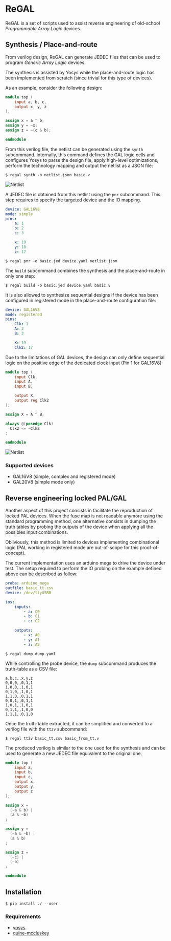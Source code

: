 # ReGAL

ReGAL is a set of scripts used to assist reverse engineering of old-school
*Programmable Array Logic* devices.

## Synthesis / Place-and-route

From verilog design, ReGAL can generate JEDEC files that can be used to program
*Generic Array Logic* devices.

The synthesis is assisted by Yosys while the place-and-route logic has been
implemented from scratch (since trivial for this type of devices).

As an example, consider the following design:

```verilog
module top (
    input a, b, c,
    output x, y, z
);

assign x = a ^ b;
assign y = ~x;
assign z = ~(c & b);

endmodule
```

From this verilog file, the netlist can be generated using the `synth`
subcommand. Internally, this command defines the GAL logic cells and configures
Yosys to parse the design file, apply high-level optimizations, perform the
technology mapping and output the netlist as a JSON file:

```console
$ regal synth -o netlist.json basic.v
```

![Netlist](examples/basic/netlist.png)

A JEDEC file is obtained from this netlist using the `pnr` subcommand. This
step requires to specify the targeted device and the IO mapping.

```yaml
device: GAL16V8
mode: simple
pins:
    a: 1
    b: 2
    c: 3

    x: 19
    y: 18
    z: 17
```

```console
$ regal pnr -o basic.jed device.yaml netlist.json
```

The `build` subcommand combines the synthesis and the place-and-route in only
one step:

```console
$ regal build -o basic.jed device.yaml basic.v
```

It is also allowed to synthesize sequential designs if the device has been
configured in registered mode in the place-and-route configuration file:

```yaml
device: GAL16V8
mode: registered
pins:
    Clk: 1
    A: 2
    B: 3

    X: 19
    Clk2: 17
```

Due to the limitations of GAL devices, the design can only define sequential
logic on the positive edge of the dedicated clock input (Pin 1 for GAL16V8):

```verilog
module top (
    input Clk,
    input A,
    input B,

    output X,
    output reg Clk2
);

assign X = A ^ B;

always @(posedge Clk)
  Clk2 <= ~Clk2
;

endmodule
```

![Netlist](examples/reg/netlist.png)

### Supported devices

- GAL16V8 (simple, complex and registered mode)
- GAL20V8 (simple mode only)

## Reverse engineering locked PAL/GAL

Another aspect of this project consists in facilitate the reproduction of
locked PAL devices.
When the fuse map is not readable anymore using the standard programming
method, one alternative consists in dumping the truth tables by probing the
outputs of the device when applying all the possibles input combinations.

Obliviously, this method is limited to devices implementing combinational
logic (PAL working in registered mode are out-of-scope for this
proof-of-concept).

The current implementation uses an arduino mega to drive the device under test.
The setup required to perform the IO probing on the example defined above can
be described as follow:

```yaml
probe: arduino_mega
outfile: basic_tt.csv
device: /dev/ttyUSB0

ios:
    inputs:
        - a: C0
        - b: C1
        - c: C2

    outputs:
        - x: A0
        - y: A1
        - z: A2
```

```console
$ regal dump dump.yaml
```

While controlling the probe device, the `dump` subcommand produces the
truth-table as a CSV file:

```csv
a,b,c,,x,y,z
0,0,0,,0,1,1
1,0,0,,1,0,1
0,1,0,,1,0,1
1,1,0,,0,1,1
0,0,1,,0,1,1
1,0,1,,1,0,1
0,1,1,,1,0,0
1,1,1,,0,1,0
```

Once the truth-table extracted, it can be simplified and converted to a verilog
file with the `tt2v` subcommand:

```console
$ regal tt2v basic_tt.csv basic_from_tt.v
```

The produced verilog is similar to the one used for the synthesis and can be
used to generate a new JEDEC file equivalent to the original one.

```verilog
module top (
    input a,
    input b,
    input c,
    output x,
    output y,
    output z
);

assign x =
  (~a & b) |
  (a & ~b)
;

assign y =
  (~a & ~b) |
  (a & b)
;

assign z =
  (~c) |
  (~b)
;

endmodule
```

## Installation

```console
$ pip install ./ --user
```

### Requirements

- [yosys](https://github.com/YosysHQ/yosys)
- [quine-mccluskey](https://github.com/tpircher/quine-mccluskey)
